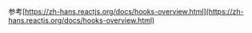 参考[https://zh-hans.reactjs.org/docs/hooks-overview.html](https://zh-hans.reactjs.org/docs/hooks-overview.html)
